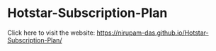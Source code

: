 # Hotstar-Subscription-Plan

Click here to visit the website: https://nirupam-das.github.io/Hotstar-Subscription-Plan/
